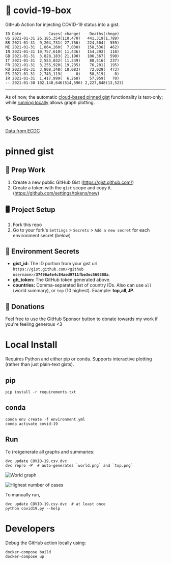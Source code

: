 # 🏥 covid-19-box

GitHub Action for injecting COVID-19 status into a gist.

```
ID Date            Cases( change)    Deaths(chnge)
US 2021-01-31 26,185,354(110,470)   441,319(1,789)
BR 2021-01-31  9,204,731( 27,756)   224,504(  559)
ME 2021-01-31  1,864,260(  7,030)   158,536(  462)
IN 2021-01-31 10,757,610( 11,436)   154,392(  118)
GB 2021-01-31  3,828,183( 21,190)   106,367(  590)
IT 2021-01-31  2,553,032( 11,249)    88,516(  237)
FR 2021-01-31  3,255,920( 19,235)    76,201(  195)
RU 2021-01-31  3,808,348( 18,083)    72,029(  473)
ES 2021-01-31  2,743,119(      0)    58,319(    0)
IR 2021-01-31  1,417,999(  6,268)    57,959(   70)
-- 2021-01-30 102,140,646(514,596) 2,227,848(13,523)
```

---

As of now, the automatic [cloud-based pinned gist](#pinned-gist) functionality is text-only;
while [running locally](#local-install) allows graph plotting.

## ✨ Sources

[Data from ECDC](https://www.ecdc.europa.eu/en/publications-data/download-todays-data-geographic-distribution-covid-19-cases-worldwide)

# pinned gist

## 🎒 Prep Work
1. Create a new public GitHub Gist (https://gist.github.com/)
1. Create a token with the `gist` scope and copy it. (https://github.com/settings/tokens/new)

## 🖥 Project Setup
1. Fork this repo
1. Go to your fork's `Settings` > `Secrets` > `Add a new secret` for each environment secret (below)

## 🤫 Environment Secrets
- **gist_id:** The ID portion from your gist url `https://gist.github.com/<github username>/`**`37496a4e4c84aed9711fbe3ec560888a`**.
- **gh_token:** The GitHub token generated above.
- **countries:** Comma-separated list of country IDs. Also can use `all` (world summary), or `top` (10 highest). Example: **top,all,JP**.

## 💸 Donations

Feel free to use the GitHub Sponsor button to donate towards my work if you're feeling generous <3

# Local Install

Requires Python and either pip or conda. Supports interactive plotting (rather than just plain-text gists).

## pip

```
pip install -r requirements.txt
```

## conda

```
conda env create -f environment.yml
conda activate covid-19
```

## Run

To (re)generate all graphs and summaries:

```
dvc update COVID-19.csv.dvc
dvc repro -P  # auto-generates `world.png` and `top.png`
```

![World graph](world.png)

![Highest number of cases](top.png)

To manually run,

```
dvc update COVID-19.csv.dvc  # at least once
python covid19.py --help
```

# Developers

Debug the GitHub action locally using:

```
docker-compose build
docker-compose up
```

